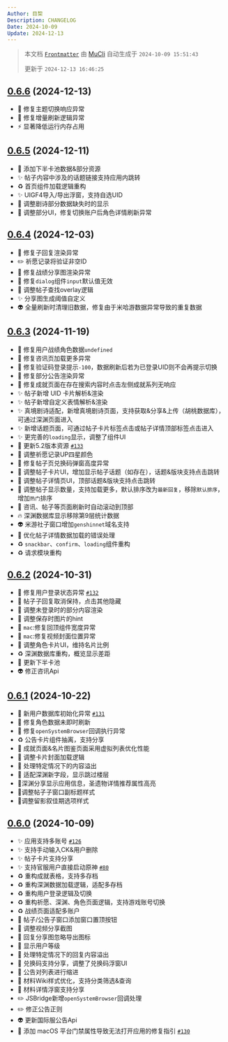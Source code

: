 ```yaml
---
Author: 目棃
Description: CHANGELOG
Date: 2024-10-09
Update: 2024-12-13
---
```


> 本文档 [`Frontmatter`](https://github.com/BTMuli/MuCli#Frontmatter) 由 [MuCli](https://github.com/BTMuli/Mucli) 自动生成于 `2024-10-09 15:51:43`
>
> 更新于 `2024-12-13 16:46:25`

## [0.6.6](https://github.com/BTMuli/TeyvatGuide/releases/v0.6.6) (2024-12-13)

- 🐛 修复主题切换响应异常
- 🐛 修复增量刷新逻辑异常
- ⚡️ 显著降低运行内存占用

## [0.6.5](https://github.com/BTMuli/TeyvatGuide/releases/v0.6.5) (2024-12-11)

- 🍱 添加下半卡池数据&部分资源
- ✨ 帖子内容中涉及的话题链接支持应用内跳转
- ♻️ 首页组件加载逻辑重构
- ✨ UIGF4导入/导出浮窗，支持自选UID
- 💄 调整剧诗部分数据缺失时的显示
- 🐛 调整部分UI，修复切换账户后角色详情刷新异常

## [0.6.4](https://github.com/BTMuli/TeyvatGuide/releases/v0.6.4) (2024-12-03)

- 🐛 修复子回复渲染异常
- ✏️ 祈愿记录将验证非空ID
- 🐛 修复战绩分享图渲染异常
- 🐛 修复`dialog`组件`input`默认值无效
- 🎨 调整帖子查找overlay逻辑
- ✨ 分享图生成阈值自定义
- 👽️ 全量刷新时清理旧数据，修复由于米哈游数据异常导致的重复数据

## [0.6.3](https://github.com/BTMuli/TeyvatGuide/releases/v0.6.3) (2024-11-19)

- 🐛 修复用户战绩角色数据`undefined`
- 🐛 修复咨讯页加载更多异常
- 🐛 修复验证码登录提示`-100`，数据刷新后若为已登录UID则不会再提示切换
- 🐛 修复部分公告渲染异常
- 🐛 修复成就页面在存在搜索内容时点击左侧成就系列无响应
- ✨ 帖子新增 UID 卡片解析&渲染
- ✨ 帖子新增自定义表情解析&渲染
- ✨ 真境剧诗适配，新增真境剧诗页面，支持获取&分享&上传（胡桃数据库），可通过深渊页面进入
- ✨ 新增话题页面，可通过帖子卡片标签点击或帖子详情顶部标签点击进入
- ✨ 更完善的`loading`显示，调整了组件UI
- 🍱 更新5.2版本资源 [`#133`](https://github.com/BTMuli/TeyvatGuide/issues/133)
- 💄 调整祈愿记录UP四星颜色
- 💄 修复帖子页兑换码弹窗高度异常
- 💄 调整帖子卡片UI，增加显示帖子话题（如存在），话题&版块支持点击跳转
- 💄 调整帖子详情页UI，顶部话题&版块支持点击跳转
- 💄 调整帖子显示数量，支持加载更多，默认排序改为`最新回复`，移除`默认排序`，增加`热门`排序
- 💄 咨讯、帖子等页面刷新时自动滚动到顶部
- 🔥 深渊数据库显示移除第9层统计数据
- 👽️ 米游社子窗口增加`genshinnet`域名支持
- 🎨 优化帖子详情数据加载的错误处理
- ♻️ `snackbar`、`confirm`、`loading`组件重构
- ♻️ 请求模块重构

## [0.6.2](https://github.com/BTMuli/TeyvatGuide/releases/v0.6.2) (2024-10-31)

- 🐛 修复用户登录状态异常 [`#132`](https://github.com/BTMuli/TeyvatGudie/issues/132)
- 💄 帖子子回复取消保持，点击其他隐藏
- 💄 调整未登录时的部分内容渲染
- 💄 调整保存时图片的hint
- 💄 `mac`:修复回顶组件宽度异常
- 💄 `mac`:修复视频封面位置异常
- 💄 调整角色卡片UI，维持名片比例
- ♻️ 深渊数据库重构，概览显示差距
- 🍱 更新下半卡池
- 👽️ 修正咨讯Api

## [0.6.1](https://github.com/BTMuli/TeyvatGuide/releases/v0.6.1) (2024-10-22)

- 🐛 新用户数据库初始化异常 [`#131`](https://github.com/BTMuli/TeyavtGuide/issues/131)
- 🐛 修复角色数据未即时刷新
- 🐛 修复`openSystemBrowser`回调执行异常
- ♻️ 公告卡片组件抽离，支持分享
- 🎨 成就页面&名片图鉴页面采用虚拟列表优化性能
- 🎨 调整卡片封面加载逻辑
- 💄 处理特定情况下的内容溢出
- 💄 适配深渊新字段，显示跳过楼层
- 💄深渊分享显示应用信息，圣遗物详情推荐属性高亮
- 💄调整帖子子窗口副标题样式
- 💄调整留影叙佳期选项样式

## [0.6.0](https://github.com/BTMuli/TeyvatGuide/releases/v0.6.0) (2024-10-09)

- ✨ 应用支持多账号 [`#126`](https://github.com/BTMuli/TeyvatGuide/issues/126)
- ✨ 支持手动输入CK&用户删除
- ✨ 帖子卡片支持分享
- ✨ 支持官服用户直接启动原神 [`#80`](https://github.com/BTMuli/TeyvatGuide/issues/80)
- ♻️ 重构成就表格，支持多存档
- ♻️ 重构深渊数据加载逻辑，适配多存档
- ♻️ 重构用户登录逻辑及切换
- ♻️ 重构祈愿、深渊、角色页面逻辑，支持游戏账号切换
- ♻️ 战绩页面适配多账户
- 💄 帖子/公告子窗口添加窗口置顶按钮
- 💄 调整视频分享截图
- 💄 回复分享图忽略导出图标
- 💄 显示用户等级
- 💄 处理特定情况下的回复内容溢出
- 💄 兑换码支持分享，调整了兑换码浮窗UI
- 💄 公告对列表进行缩进
- 💄 材料Wiki样式优化，支持分类筛选&查询
- 💄 材料详情浮窗支持分享
- ✏️ JSBridge新增`openSystemBrowser`回调处理
- ✏️ 修正公告正则
- 👽️ 更新国际服公告Api
- 📖 添加 macOS 平台门禁属性导致无法打开应用的修复指引 [`#130`](https://github.com/BTMuli/TeyvatGuide/issues/130)
